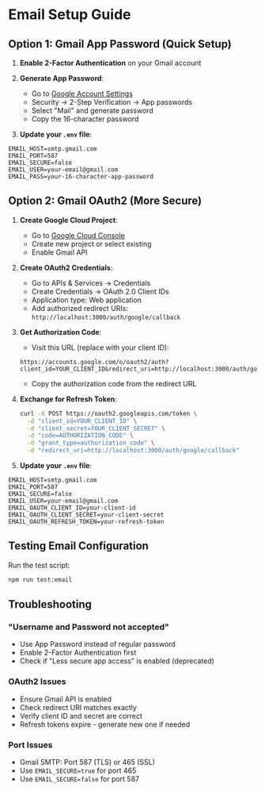# Email Setup Guide

## Option 1: Gmail App Password (Quick Setup)

1. **Enable 2-Factor Authentication** on your Gmail account
2. **Generate App Password**:
   - Go to [Google Account Settings](https://myaccount.google.com/)
   - Security → 2-Step Verification → App passwords
   - Select "Mail" and generate password
   - Copy the 16-character password

3. **Update your `.env` file**:
```env
EMAIL_HOST=smtp.gmail.com
EMAIL_PORT=587
EMAIL_SECURE=false
EMAIL_USER=your-email@gmail.com
EMAIL_PASS=your-16-character-app-password
```

## Option 2: Gmail OAuth2 (More Secure)

1. **Create Google Cloud Project**:
   - Go to [Google Cloud Console](https://console.cloud.google.com/)
   - Create new project or select existing
   - Enable Gmail API

2. **Create OAuth2 Credentials**:
   - Go to APIs & Services → Credentials
   - Create Credentials → OAuth 2.0 Client IDs
   - Application type: Web application
   - Add authorized redirect URIs: `http://localhost:3000/auth/google/callback`

3. **Get Authorization Code**:
   - Visit this URL (replace with your client ID):
   ```
   https://accounts.google.com/o/oauth2/auth?client_id=YOUR_CLIENT_ID&redirect_uri=http://localhost:3000/auth/google/callback&scope=https://mail.google.com/&response_type=code&access_type=offline
   ```
   - Copy the authorization code from the redirect URL

4. **Exchange for Refresh Token**:
   ```bash
   curl -X POST https://oauth2.googleapis.com/token \
     -d "client_id=YOUR_CLIENT_ID" \
     -d "client_secret=YOUR_CLIENT_SECRET" \
     -d "code=AUTHORIZATION_CODE" \
     -d "grant_type=authorization_code" \
     -d "redirect_uri=http://localhost:3000/auth/google/callback"
   ```

5. **Update your `.env` file**:
```env
EMAIL_HOST=smtp.gmail.com
EMAIL_PORT=587
EMAIL_SECURE=false
EMAIL_USER=your-email@gmail.com
EMAIL_OAUTH_CLIENT_ID=your-client-id
EMAIL_OAUTH_CLIENT_SECRET=your-client-secret
EMAIL_OAUTH_REFRESH_TOKEN=your-refresh-token
```

## Testing Email Configuration

Run the test script:
```bash
npm run test:email
```

## Troubleshooting

### "Username and Password not accepted"
- Use App Password instead of regular password
- Enable 2-Factor Authentication first
- Check if "Less secure app access" is enabled (deprecated)

### OAuth2 Issues
- Ensure Gmail API is enabled
- Check redirect URI matches exactly
- Verify client ID and secret are correct
- Refresh tokens expire - generate new one if needed

### Port Issues
- Gmail SMTP: Port 587 (TLS) or 465 (SSL)
- Use `EMAIL_SECURE=true` for port 465
- Use `EMAIL_SECURE=false` for port 587 